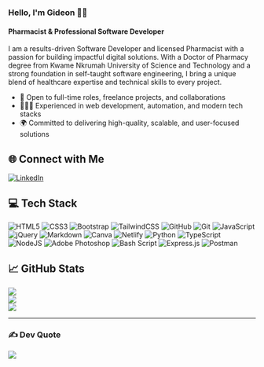 ### Hello, I'm Gideon 👋🏽

#### Pharmacist & Professional Software Developer

I am a results-driven Software Developer and licensed Pharmacist with a passion for building impactful digital solutions. With a Doctor of Pharmacy degree from Kwame Nkrumah University of Science and Technology and a strong foundation in self-taught software engineering, I bring a unique blend of healthcare expertise and technical skills to every project.

- 💼 Open to full-time roles, freelance projects, and collaborations
- 🧑🏽‍💻 Experienced in web development, automation, and modern tech stacks
- 🌍 Committed to delivering high-quality, scalable, and user-focused solutions

## 🌐 Connect with Me
[![LinkedIn](https://img.shields.io/badge/LinkedIn-%230077B5.svg?logo=linkedin&logoColor=white)](https://www.linkedin.com/in/gideon-mensah-pharmd)

## 💻 Tech Stack
![HTML5](https://img.shields.io/badge/html5-%23E34F26.svg?style=for-the-badge&logo=html5&logoColor=white) ![CSS3](https://img.shields.io/badge/css3-%231572B6.svg?style=for-the-badge&logo=css3&logoColor=white) ![Bootstrap](https://img.shields.io/badge/bootstrap-%238511FA.svg?style=for-the-badge&logo=bootstrap&logoColor=white) ![TailwindCSS](https://img.shields.io/badge/tailwindcss-%2338B2AC.svg?style=for-the-badge&logo=tailwind-css&logoColor=white) ![GitHub](https://img.shields.io/badge/github-%23121011.svg?style=for-the-badge&logo=github&logoColor=white) ![Git](https://img.shields.io/badge/git-%23F05033.svg?style=for-the-badge&logo=git&logoColor=white) ![JavaScript](https://img.shields.io/badge/javascript-%23323330.svg?style=for-the-badge&logo=javascript&logoColor=%23F7DF1E) ![jQuery](https://img.shields.io/badge/jquery-%230769AD.svg?style=for-the-badge&logo=jquery&logoColor=white) ![Markdown](https://img.shields.io/badge/markdown-%23000000.svg?style=for-the-badge&logo=markdown&logoColor=white) ![Canva](https://img.shields.io/badge/Canva-%2300C4CC.svg?style=for-the-badge&logo=Canva&logoColor=white) ![Netlify](https://img.shields.io/badge/netlify-%23000000.svg?style=for-the-badge&logo=netlify&logoColor=#00C7B7) ![Python](https://img.shields.io/badge/python-3670A0?style=for-the-badge&logo=python&logoColor=ffdd54) ![TypeScript](https://img.shields.io/badge/typescript-%23007ACC.svg?style=for-the-badge&logo=typescript&logoColor=white) ![NodeJS](https://img.shields.io/badge/node.js-6DA55F?style=for-the-badge&logo=node.js&logoColor=white) ![Adobe Photoshop](https://img.shields.io/badge/adobe%20photoshop-%2331A8FF.svg?style=for-the-badge&logo=adobe%20photoshop&logoColor=white) ![Bash Script](https://img.shields.io/badge/bash_script-%23121011.svg?style=for-the-badge&logo=gnu-bash&logoColor=white) ![Express.js](https://img.shields.io/badge/express.js-%23404d59.svg?style=for-the-badge&logo=express&logoColor=%2361DAFB) ![Postman](https://img.shields.io/badge/Postman-FF6C37?style=for-the-badge&logo=postman&logoColor=white)

## 📈 GitHub Stats
![](https://github-readme-stats.vercel.app/api?username=ogidy&theme=dark&hide_border=false&include_all_commits=false&count_private=true)<br/>
![](https://nirzak-streak-stats.vercel.app/?user=ogidy&theme=dark&hide_border=false)<br/>
![](https://github-readme-stats.vercel.app/api/top-langs/?username=ogidy&theme=dark&hide_border=false&include_all_commits=false&count_private=true&layout=compact)

---

### ✍️ Dev Quote
![](https://quotes-github-readme.vercel.app/api?type=horizontal&theme=radical)

<!-- For more, visit my LinkedIn or contact me directly. -->
